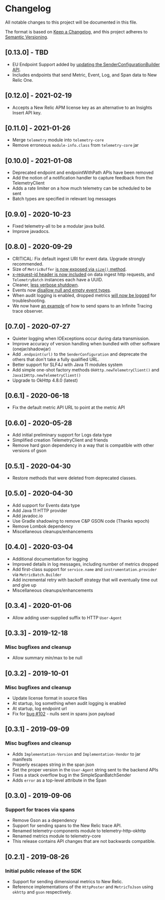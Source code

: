 # Changelog
All notable changes to this project will be documented in this file.

The format is based on [Keep a Changelog](https://keepachangelog.com/en/1.0.0/),
and this project adheres to [Semantic Versioning](https://semver.org/spec/v2.0.0.html).

## [0.13.0] - TBD 
- EU Endpoint Support added by [updating the SenderConfigurationBuilder API](https://github.com/newrelic/newrelic-telemetry-sdk-java/pull/276). 
- Includes endpoints that send Metric, Event, Log, and Span data to New Relic One.

## [0.12.0] - 2021-02-19
- Accepts a New Relic APM license key as an alternative to an Insights Insert API key.

## [0.11.0] - 2021-01-26
- Merge `telemetry` module into `telemetry-core`
- Remove erroneous `module-info.class` from `telemetry-core` jar

## [0.10.0] - 2021-01-08
- Deprecated endpoint  and endpointWithPath APIs have been removed
- Add the notion of a notification handler to capture feedback from the TelemetryClient
- Adds a rate limiter on a how much telemetry can be scheduled to be sent
- Batch types are specified in relevant log messages

## [0.9.0] - 2020-10-23
- Fixed telemetry-all to be a modular java build.
- Improve javadocs.

## [0.8.0] - 2020-09-29
- CRITICAL: Fix default ingest URI for event data. Upgrade strongly recommended.
- Size of `MetricBuffer` [is now exposed via `size()` method](https://github.com/newrelic/newrelic-telemetry-sdk-java/pull/215).
- [x-request-id header is now included](https://github.com/newrelic/newrelic-telemetry-sdk-java/pull/218) on data ingest http requests, and `TelemetryBatch` instances each have a UUID.
- Cleaner, [less verbose shutdown](https://github.com/newrelic/newrelic-telemetry-sdk-java/pull/220).
- Events now [disallow null and empty event types](https://github.com/newrelic/newrelic-telemetry-sdk-java/pull/221).
- When audit logging is enabled, dropped metrics [will now be logged](https://github.com/newrelic/newrelic-telemetry-sdk-java/pull/222) for troubleshooting.
- We now have [an example](https://github.com/newrelic/newrelic-telemetry-sdk-java/blob/main/telemetry_examples/src/main/java/com/newrelic/telemetry/examples/SpanToTraceObserverExample.java) of how to send spans to an Infinite Tracing trace observer.


## [0.7.0] - 2020-07-27
- Quieter logging when IOExceptions occur during data transmission.
- Improve accuracy of version handling when bundled with other software (onejar/shadowjar)
- Add `.endpoint(url)` to the `SenderConfiguration` and deprecate the others that don't take a fully qualified URL.
- Better support for SLF4J with Java 11 modules system
- Add simple one-shot factory methods `OkHttp.newTelemetryClient()` and `Java11Http.newTelemetryClient()`
- Upgrade to OkHttp 4.8.0 (latest)  

## [0.6.1] - 2020-06-18
- Fix the default metric API URL to point at the metric API

## [0.6.0] - 2020-05-28
- Add initial preliminary support for Logs data type
- Simplified creation TelemetryClient and friends
- Remove hard gson dependency in a way that is compatible with other versions of gson

## [0.5.1] - 2020-04-30
- Restore methods that were deleted from deprecated classes.

## [0.5.0] - 2020-04-30
- Add support for Events data type
- Add Java 11 HTTP provider
- Add javadoc.io
- Use Gradle shadowing to remove C&P GSON code (Thanks wpoch)
- Remove Lombok dependency
- Miscellaneous cleanups/enhancements

## [0.4.0] - 2020-03-04
- Additional documentation for logging
- Improved details in log messages, including number of metrics dropped
- Add first-class support for `service.name` and `instrumentation.provider` via `MetricBatch.Builder`
- Add incremental retry with backoff strategy that will eventually time out and give up
- Miscellaneous cleanups/enhancements 
 
## [0.3.4] - 2020-01-06
- Allow adding user-supplied suffix to HTTP `User-Agent`

## [0.3.3] - 2019-12-18
### Misc bugfixes and cleanup
- Allow summary min/max to be null 

## [0.3.2] - 2019-10-01
### Misc bugfixes and cleanup
- Update license format in source files
- At startup, log something when audit logging is enabled
- At startup, log endpoint url
- Fix for [bug #102](https://github.com/newrelic/newrelic-telemetry-sdk-java/issues/102) - nulls sent in spans json payload

## [0.3.1] - 2019-09-09
### Misc bugfixes and cleanup
- Adds `Implementation-Version` and `Implementation-Vendor` to jar manifests
- Properly escapes string in the span json
- Set the proper version in the `User-Agent` string sent to the backend APIs
- Fixes a stack overflow bug in the SimpleSpanBatchSender
- Adds `error` as a top-level attribute in the Span

## [0.3.0] - 2019-09-06
### Support for traces via spans
- Remove Gson as a dependency
- Support for sending spans to the New Relic trace API.
- Renamed telemetry-components module to telemetry-http-okhttp
- Renamed metrics module to telemetry-core
- This release contains API changes that are not backwards compatible.

## [0.2.1] - 2019-08-26
### Initial public release of the SDK
- Support for sending dimensional metrics to New Relic.
- Reference implementations of the `HttpPoster` and `MetricToJson` using `okhttp` and `gson` respectively.

